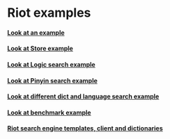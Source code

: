 # Riot examples

#### [Look at an example](/examples/simple/main.go)

#### [Look at Store example](https://github.com/skyfile/riot/blob/master/examples/store/main.go)

#### [Look at Logic search example](https://github.com/skyfile/riot/blob/master/examples/logic/main.go)

#### [Look at Pinyin search example](https://github.com/skyfile/riot/blob/master/examples/pinyin/main.go)

#### [Look at different dict and language search example](https://github.com/skyfile/riot/blob/master/examples/dict/main.go)

#### [Look at benchmark example](https://github.com/skyfile/riot/blob/master/examples/benchmark/benchmark.go)

#### [Riot search engine templates, client and dictionaries](https://github.com/skyfile/riot/tree/master/data)